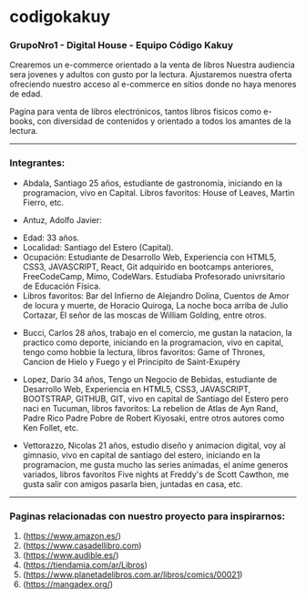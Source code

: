 # codigokakuy
### GrupoNro1 - Digital House - Equipo Código Kakuy

Crearemos un e-commerce orientado a la venta de libros
Nuestra audiencia sera jovenes y adultos con gusto por la lectura.
Ajustaremos nuestra oferta ofreciendo nuestro acceso al e-commerce en sitios donde no haya menores de edad.

Pagina para venta de libros electrónicos, tantos libros fisicos como e-books, con diversidad de contenidos y orientado a todos los amantes de la lectura.

-----------------------------------------------------------------------------------------------------------------------------------------------------------------

### Integrantes:

* Abdala, Santiago 
25 años, estudiante de gastronomía, iniciando en la programacion, vivo en Capital. Libros favoritos: House of Leaves, Martin Fierro, etc.

* Antuz, Adolfo Javier:
- Edad: 33 años.
- Localidad: Santiago del Estero (Capital).
- Ocupación: Estudiante de Desarrollo Web, Experiencia con HTML5, CSS3, JAVASCRIPT, React, Git adquirido en bootcamps anteriores, FreeCodeCamp, Mimo, CodeWars. Estudiaba Profesorado univrsitario de Educación Física. 
- Libros favoritos: Bar del Infierno de Alejandro Dolina, Cuentos de Amor de locura y muerte, de Horacio Quiroga, La noche boca arriba de Julio Cortazar, El señor de las moscas de William Golding, entre otros.

* Bucci, Carlos
28 años, trabajo en el comercio, me gustan la natacion, la practico como deporte, iniciando en la programacion, vivo en capital, tengo como hobbie la lectura, libros favoritos: Game of Thrones, Cancion de Hielo y Fuego y el Principito de Saint-Exupéry

* Lopez, Dario
34 años, Tengo un Negocio de Bebidas, estudiante de Desarrollo Web, Experiencia en HTML5, CSS3, JAVASCRIPT, BOOTSTRAP, GITHUB, GIT, vivo en capital de Santiago del Estero pero naci en Tucuman, libros favoritos: La rebelion de Atlas de Ayn Rand, Padre Rico Padre Pobre de Robert Kiyosaki, entre otros autores como Ken Follet, etc. 

* Vettorazzo, Nicolas
21 años, estudio diseño y animacion digital, voy al gimnasio, vivo en capital de santiago del estero, iniciando en la programacion, me gusta mucho las series animadas, el anime generos variados, libros favoritos Five nights at Freddy's de Scott Cawthon, me gusta salir con amigos pasarla bien, juntadas en casa, etc. 

-----------------------------------------------------------------------------------------------------------------------------------------------------------------

### Paginas relacionadas con nuestro proyecto para inspirarnos:

1. (https://www.amazon.es/)
2. (https://www.casadellibro.com)
3. (https://www.audible.es/)
4. (https://tiendamia.com/ar/Libros)
5. (https://www.planetadelibros.com.ar/libros/comics/00021)
6. (https://mangadex.org/)